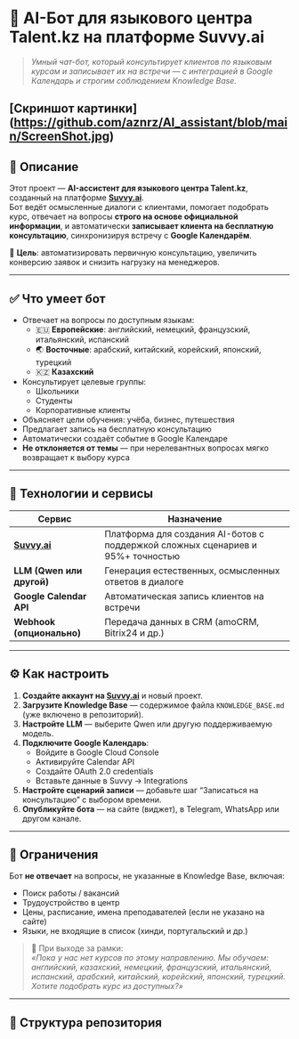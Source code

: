 # 🤖 AI-Бот для языкового центра Talent.kz на платформе Suvvy.ai

> *Умный чат-бот, который консультирует клиентов по языковым курсам и записывает их на встречи — с интеграцией в Google Календарь и строгим соблюдением Knowledge Base.*

[Скриншот картинки] (https://github.com/aznrz/AI_assistant/blob/main/ScreenShot.jpg)
---

## 📌 Описание

Этот проект — **AI-ассистент для языкового центра Talent.kz**, созданный на платформе **[Suvvy.ai](https://suvvy.ai/)**.  
Бот ведёт осмысленные диалоги с клиентами, помогает подобрать курс, отвечает на вопросы **строго на основе официальной информации**, и автоматически **записывает клиента на бесплатную консультацию**, синхронизируя встречу с **Google Календарём**.

🎯 **Цель**: автоматизировать первичную консультацию, увеличить конверсию заявок и снизить нагрузку на менеджеров.

---

## ✅ Что умеет бот

- Отвечает на вопросы по доступным языкам:
  - 🇪🇺 **Европейские**: английский, немецкий, французский, итальянский, испанский
  - 🌏 **Восточные**: арабский, китайский, корейский, японский, турецкий
  - 🇰🇿 **Казахский**
- Консультирует целевые группы:
  - Школьники
  - Студенты
  - Корпоративные клиенты
- Объясняет цели обучения: учёба, бизнес, путешествия
- Предлагает запись на бесплатную консультацию
- Автоматически создаёт событие в Google Календаре
- **Не отклоняется от темы** — при нерелевантных вопросах мягко возвращает к выбору курса

---

## 🧩 Технологии и сервисы

| Сервис | Назначение |
|--------|------------|
| **[Suvvy.ai](https://suvvy.ai/)** | Платформа для создания AI-ботов с поддержкой сложных сценариев и 95%+ точностью |
| **LLM (Qwen или другой)** | Генерация естественных, осмысленных ответов в диалоге |
| **Google Calendar API** | Автоматическая запись клиентов на встречи |
| **Webhook (опционально)** | Передача данных в CRM (amoCRM, Bitrix24 и др.) |

---

## ⚙️ Как настроить

1. **Создайте аккаунт на [Suvvy.ai](https://suvvy.ai/)** и новый проект.
2. **Загрузите Knowledge Base** — содержимое файла `KNOWLEDGE_BASE.md` (уже включено в репозиторий).
3. **Настройте LLM** — выберите Qwen или другую поддерживаемую модель.
4. **Подключите Google Календарь**:
   - Войдите в Google Cloud Console
   - Активируйте Calendar API
   - Создайте OAuth 2.0 credentials
   - Вставьте данные в Suvvy → Integrations
5. **Настройте сценарий записи** — добавьте шаг “Записаться на консультацию” с выбором времени.
6. **Опубликуйте бота** — на сайте (виджет), в Telegram, WhatsApp или другом канале.

---

## 🚫 Ограничения

Бот **не отвечает** на вопросы, не указанные в Knowledge Base, включая:

- Поиск работы / вакансий
- Трудоустройство в центр
- Цены, расписание, имена преподавателей (если не указано на сайте)
- Языки, не входящие в список (хинди, португальский и др.)

> 💬 При выходе за рамки:  
> *«Пока у нас нет курсов по этому направлению. Мы обучаем: английский, казахский, немецкий, французский, итальянский, испанский, арабский, китайский, корейский, японский, турецкий. Хотите подобрать курс из доступных?»*

---

## 📂 Структура репозитория

